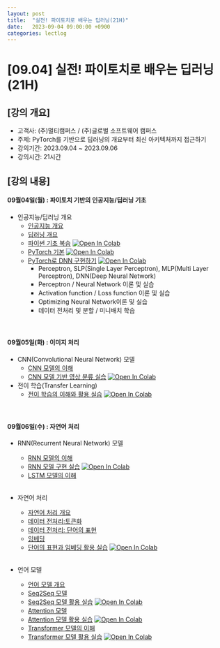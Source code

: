 ```yaml
---
layout: post
title:  "실전! 파이토치로 배우는 딥러닝(21H)"
date:   2023-09-04 09:00:00 +0900
categories: lectlog
---
```


# [09.04] 실전! 파이토치로 배우는 딥러닝(21H)

## [강의 개요]

* 고객사: (주)멀티캠퍼스 / (주)글로벌 소프트웨어 캠퍼스
* 주제: PyTorch를 기반으로 딥러닝의 개요부터 최신 아키텍처까지 접근하기
* 강의기간: 2023.09.04 ~ 2023.09.06
* 강의시간: 21시간

## [강의 내용]

#### 09월04일(월) : 파이토치 기반의 인공지능/딥러닝 기초

* 인공지능/딥러닝 개요
  * [인공지능 개요](../LectureFiles/pdf/AI01_AI개요.pdf)
  * [딥러닝 개요](../LectureFiles/pdf/DL01_딥러닝개요.pdf)
  * [파이썬 기초 복습](../LectureFiles/src/Py001_Basic.ipynb) [![Open In Colab](https://colab.research.google.com/assets/colab-badge.svg)](https://colab.research.google.com/github/aidalabs/Lectures/blob/main/LectureFiles/src/Py001_Basic.ipynb)
  * [PyTorch 기본](../LectureFiles/src/DL003_PyTorch.ipynb) [![Open In Colab](https://colab.research.google.com/assets/colab-badge.svg)](https://colab.research.google.com/github/aidalabs/Lectures/blob/main/LectureFiles/src/DL003_PyTorch.ipynb)
  * [PyTorch로 DNN 구현하기](../LectureFiles/src/DL004_PyTorch_DNN.ipynb) [![Open In Colab](https://colab.research.google.com/assets/colab-badge.svg)](https://colab.research.google.com/github/aidalabs/Lectures/blob/main/LectureFiles/src/DL004_PyTorch_DNN.ipynb)
    * Perceptron, SLP(Single Layer Perceptron), MLP(Multi Layer Perceptron), DNN(Deep Neural Network)
    * Perceptron / Neural Network 이론 및 실습
    * Activation function / Loss function 이론 및 실습
    * Optimizing Neural Network이론 및 실습
    * 데이터 전처리 및 분할 / 미니배치 학습
  <br/>
  <br/>
#### 09월05일(화) : 이미지 처리

* CNN(Convolutional Neural Network) 모델
  * [CNN 모델의 이해](../LectureFiles/pdf/DL02_CNN모델개요.pdf)
  * [CNN 모델 기반 영상 분류 실습](../LectureFiles/src/DL005_CNN_ImageClassificaton.ipynb) [![Open In Colab](https://colab.research.google.com/assets/colab-badge.svg)](https://colab.research.google.com/github/aidalabs/Lectures/blob/main/LectureFiles/src/DL005_CNN_ImageClassificaton.ipynb)
* 전이 학습(Transfer Learning)
  * [전이 학습의 이해와 활용 실습](../LectureFiles/src/DL030_TransferLearning_YOLOv8.ipynb) [![Open In Colab](https://colab.research.google.com/assets/colab-badge.svg)](https://colab.research.google.com/github/aidalabs/Lectures/blob/main/LectureFiles/src/DL030_TransferLearning_YOLOv8.ipynb)
  <br/>
  <br/>
#### 09월06일(수) : 자연어 처리

* RNN(Recurrent Neural Network) 모델
  * [RNN 모델의 이해](../LectureFiles/pdf/DL11_RNN모델개요.pdf)
  * [RNN 모델 구현 실습](../LectureFiles/src/DL011_RNN.ipynb) [![Open In Colab](https://colab.research.google.com/assets/colab-badge.svg)](https://colab.research.google.com/github/aidalabs/Lectures/blob/main/LectureFiles/src/DL011_RNN.ipynb)
  * [LSTM 모델의 이해](../LectureFiles/pdf/DL14_LSTM모델개요.pdf)
  <br/>
* 자연어 처리
  * [자연어 처리 개요](../LectureFiles/pdf/NLP01_자연어처리개요.pdf)
  * [데이터 전처리:토큰화](../LectureFiles/pdf/NLP02_전처리-토큰화.pdf)
  * [데이터 전처리: 단어의 표현](../LectureFiles/pdf/NLP03_전처리-단어의표현.pdf)
  * [임베딩](../LectureFiles/pdf/NLP04_임베딩.pdf)
  * [단어의 표현과 임베딩 활용 실습](../LectureFiles/src/DL013_Word_Embedding.ipynb) [![Open In Colab](https://colab.research.google.com/assets/colab-badge.svg)](https://colab.research.google.com/github/aidalabs/Lectures/blob/main/LectureFiles/src/DL013_Word_Embedding.ipynb)

  <br/>
* 언어 모델
  * [언어 모델 개요](../LectureFiles/pdf/NLP05_언어모델개요.pdf)
  * [Seq2Seq 모델](../LectureFiles/pdf/NLP06_언어모델_Seq2Seq.pdf)
  * [Seq2Seq 모델 활용 실습](../LectureFiles/src/DL016_Seq2Seq.ipynb) [![Open In Colab](https://colab.research.google.com/assets/colab-badge.svg)](https://colab.research.google.com/github/aidalabs/Lectures/blob/main/LectureFiles/src/DL016_Seq2Seq.ipynb)
  * [Attention 모델](../LectureFiles/pdf/NLP07_언어모델_Attention.pdf)
  * [Attention 모델 활용 실습](../LectureFiles/src/DL017_Attention.ipynb) [![Open In Colab](https://colab.research.google.com/assets/colab-badge.svg)](https://colab.research.google.com/github/aidalabs/Lectures/blob/main/LectureFiles/src/DL017_Attention.ipynb)
  * [Transformer 모델의 이해](../LectureFiles/pdf/NLP08_언어모델_Transformer.pdf)
  * [Transformer 모델 활용 실습](../LectureFiles/src/DL018_Transformer.ipynb) [![Open In Colab](https://colab.research.google.com/assets/colab-badge.svg)](https://colab.research.google.com/github/aidalabs/Lectures/blob/main/LectureFiles/src/DL018_Transformer.ipynb)